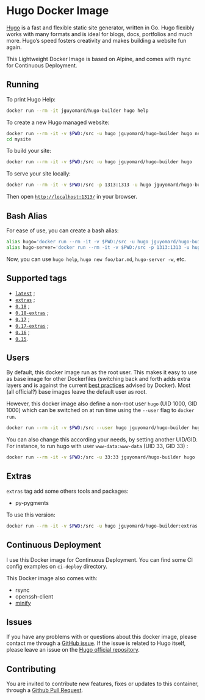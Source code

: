 # Hugo Docker Image

[Hugo](https://gohugo.io/) is a fast and flexible static site generator, written in Go. 
Hugo flexibly works with many formats and is ideal for blogs, docs, portfolios and much more. 
Hugo’s speed fosters creativity and makes building a website fun again.

This Lightweight Docker Image is based on Alpine, and comes with rsync for Continuous Deployment.

## Running

To print Hugo Help:

```bash
docker run --rm -it jguyomard/hugo-builder hugo help
```

To create a new Hugo managed website:

```bash
docker run --rm -it -v $PWD:/src -u hugo jguyomard/hugo-builder hugo new site mysite
cd mysite
```

To build your site:
 
```bash
docker run --rm -it -v $PWD:/src -u hugo jguyomard/hugo-builder hugo
```

To serve your site locally:

```bash
docker run --rm -it -v $PWD:/src -p 1313:1313 -u hugo jguyomard/hugo-builder hugo server -w --bind=0.0.0.0
```

Then open [`http://localhost:1313/`](http://localhost:1313/) in your browser.

## Bash Alias

For ease of use, you can create a bash alias:

```bash
alias hugo='docker run --rm -it -v $PWD:/src -u hugo jguyomard/hugo-builder hugo'
alias hugo-server='docker run --rm -it -v $PWD:/src -p 1313:1313 -u hugo jguyomard/hugo-builder hugo server --bind 0.0.0.0'
```

Now, you can use `hugo help`, `hugo new foo/bar.md`, `hugo-server -w`, etc.


## Supported tags

* [`latest`](https://github.com/jguyomard/docker-hugo/blob/master/Dockerfile) ;
* [`extras`](https://github.com/jguyomard/docker-hugo/blob/master/extras/Dockerfile) ;
* [`0.18`](https://github.com/jguyomard/docker-hugo/blob/v0.18/Dockerfile) ;
* [`0.18-extras`](https://github.com/jguyomard/docker-hugo/blob/v0.18/extras/Dockerfile) ;
* [`0.17`](https://github.com/jguyomard/docker-hugo/blob/v0.17/Dockerfile) ;
* [`0.17-extras`](https://github.com/jguyomard/docker-hugo/blob/v0.17/extras/Dockerfile) ;
* [`0.16`](https://github.com/jguyomard/docker-hugo/blob/v0.16/Dockerfile) ;
* [`0.15`](https://github.com/jguyomard/docker-hugo/blob/v0.15/Dockerfile).


## Users

By default, this docker image run as the root user. This makes it easy to use as base image for other Dockerfiles (switching back and forth adds extra layers and is against the current [best practices](https://docs.docker.com/engine/userguide/eng-image/dockerfile_best-practices/#user) advised by Docker). Most (all official?) base images leave the default user as root.

However, this docker image also define a non-root user `hugo` (UID 1000, GID 1000) which can be switched on at run time using the `--user` flag to `docker run`.

```bash
docker run --rm -it -v $PWD:/src --user hugo jguyomard/hugo-builder hugo
```

You can also change this according your needs, by setting another UID/GID. For instance, to run hugo with user `www-data:www-data` (UID 33, GID 33) :

```bash
docker run --rm -it -v $PWD:/src -u 33:33 jguyomard/hugo-builder hugo
```


## Extras

`extras` tag add some others tools and packages:

* py-pygments

To use this version:

```bash
docker run --rm -it -v $PWD:/src -u hugo jguyomard/hugo-builder:extras hugo
```


## Continuous Deployment

I use this Docker image for Continuous Deployment. You can find some CI config examples on `ci-deploy` directory.

This Docker image also comes with:

- rsync
- openssh-client
- [minify](https://github.com/tdewolff/minify)


## Issues

If you have any problems with or questions about this docker image, please contact me through a [GitHub issue](https://github.com/jguyomard/docker-hugo/issues). 
If the issue is related to Hugo itself, please leave an issue on the [Hugo official repository](https://github.com/spf13/hugo).


## Contributing

You are invited to contribute new features, fixes or updates to this container, through a [Github Pull Request](https://github.com/jguyomard/docker-hugo/pulls).
